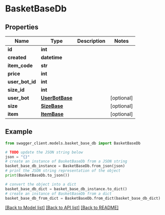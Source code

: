 # BasketBaseDb


## Properties

Name | Type | Description | Notes
------------ | ------------- | ------------- | -------------
**id** | **int** |  | 
**created** | **datetime** |  | 
**item_code** | **str** |  | 
**price** | **int** |  | 
**user_bot_id** | **int** |  | 
**size_id** | **int** |  | 
**user_bot** | [**UserBotBase**](UserBotBase.md) |  | [optional] 
**size** | [**SizeBase**](SizeBase.md) |  | [optional] 
**item** | [**ItemBase**](ItemBase.md) |  | [optional] 

## Example

```python
from swagger_client.models.basket_base_db import BasketBaseDb

# TODO update the JSON string below
json = "{}"
# create an instance of BasketBaseDb from a JSON string
basket_base_db_instance = BasketBaseDb.from_json(json)
# print the JSON string representation of the object
print(BasketBaseDb.to_json())

# convert the object into a dict
basket_base_db_dict = basket_base_db_instance.to_dict()
# create an instance of BasketBaseDb from a dict
basket_base_db_from_dict = BasketBaseDb.from_dict(basket_base_db_dict)
```
[[Back to Model list]](../README.md#documentation-for-models) [[Back to API list]](../README.md#documentation-for-api-endpoints) [[Back to README]](../README.md)


